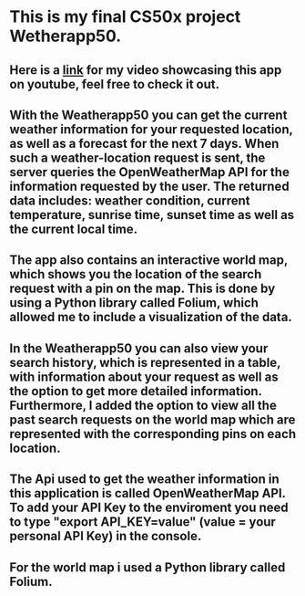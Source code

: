 # This is my final CS50x project Wetherapp50.
## Here is a <a href="https://www.youtube.com/watch?v=lLSJxZAYVBo&ab_channel=DavidK">link</a> for my video showcasing this app on youtube, feel free to check it out.
## With the Weatherapp50 you can get the current weather information for your requested location, as well as a forecast for the next 7 days. When such a weather-location request is sent, the server queries the OpenWeatherMap API for the information requested by the user. The returned data includes: weather condition, current temperature, sunrise time, sunset time as well as the current local time.
## The app also contains an interactive world map, which shows you the location of the search request with a pin on the map. This is done by using a Python library called Folium, which allowed me to include a visualization of the data.
## In the Weatherapp50 you can also view your search history, which is represented in a table, with information about your request as well as the option to get more detailed information. Furthermore, I added the option to view all the past search requests on the world map which are represented with the corresponding pins on each location.
## The Api used to get the weather information in this application is called OpenWeatherMap API. To add your API Key to the enviroment you need to type "export API_KEY=value" (value = your personal API Key) in the console.
## For the world map i used a Python library called Folium.
